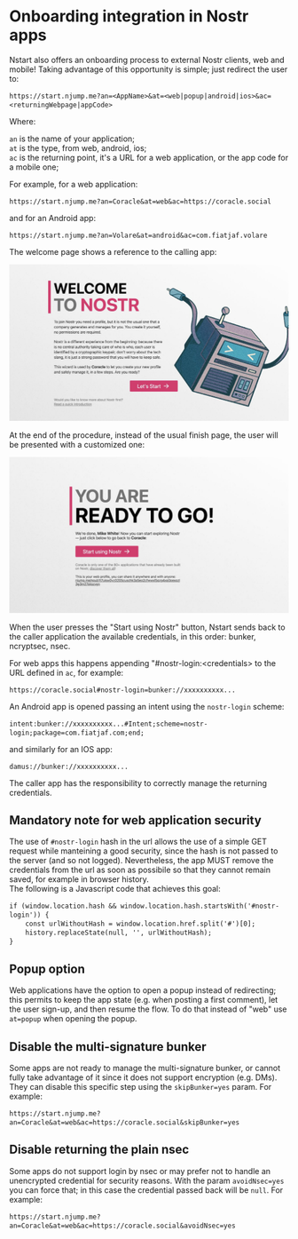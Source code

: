 # Onboarding integration in Nostr apps

Nstart also offers an onboarding process to external Nostr clients, web and mobile! Taking advantage of this opportunity is simple; just redirect the user to:

```
https://start.njump.me?an=<AppName>&at=<web|popup|android|ios>&ac=<returningWebpage|appCode>
```

Where:

`an` is the name of your application;  
`at` is the type, from web, android, ios;  
`ac` is the returning point, it's a URL for a web application, or the app code for a mobile one;  

For example, for a web application:

```
https://start.njump.me?an=Coracle&at=web&ac=https://coracle.social
```

and for an Android app:

```
https://start.njump.me?an=Volare&at=android&ac=com.fiatjaf.volare
```

The welcome page shows a reference to the calling app:

![Start page](/static/images/apps-integration01.jpg)

At the end of the procedure, instead of the usual finish page, the user will be presented with a customized one:

![Start page](/static/images/apps-integration02.jpg)

When the user presses the "Start using Nostr" button, Nstart sends back to the caller application the available credentials, in this order: bunker, ncryptsec, nsec.

For web apps this happens appending "#nostr-login:\<credentials\> to the URL defined in `ac`, for example:

```
https://coracle.social#nostr-login=bunker://xxxxxxxxxx...
```

An Android app is opened passing an intent using the `nostr-login` scheme:

```
intent:bunker://xxxxxxxxxx...#Intent;scheme=nostr-login;package=com.fiatjaf.com;end;
```

and similarly for an IOS app:

```
damus://bunker://xxxxxxxxxx...
```

The caller app has the responsibility to correctly manage the returning credentials.

## Mandatory note for web application security

The use of `#nostr-login` hash in the url allows the use of a simple GET request while manteining a good security, since the hash is not passed to the server (and so not logged). Nevertheless, the app MUST remove the credentials from the url as soon as possibile so that they cannot remain saved, for example in browser history.  
The following is a Javascript code that achieves this goal:

```
if (window.location.hash && window.location.hash.startsWith('#nostr-login')) {
    const urlWithoutHash = window.location.href.split('#')[0];
    history.replaceState(null, '', urlWithoutHash);
}
```

## Popup option

Web applications have the option to open a popup instead of redirecting; this permits to keep the app state (e.g. when posting a first comment), let the user sign-up, and then resume the flow.
To do that instead of "web" use `at=popup` when opening the popup.

## Disable the multi-signature bunker

Some apps are not ready to manage the multi-signature bunker, or cannot fully take advantage of it since it does not support encryption (e.g. DMs). They can disable this specific step using the `skipBunker=yes` param. For example:

```
https://start.njump.me?an=Coracle&at=web&ac=https://coracle.social&skipBunker=yes
```

## Disable returning the plain nsec

Some apps do not support login by nsec or may prefer not to handle an unencrypted credential for security reasons. With the param `avoidNsec=yes` you can force that; in this case the credential passed back will be `null`. For example:

```
https://start.njump.me?an=Coracle&at=web&ac=https://coracle.social&avoidNsec=yes
```
